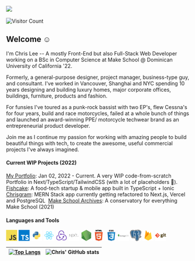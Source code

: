 <img src="./images/github-header2.png"></img>

![Visitor Count](https://profile-counter.glitch.me/chrismlee26/count.svg)

## Welcome ☺️

I'm Chris Lee -- A mostly Front-End but also Full-Stack Web Developer working on a BSc in Computer Science at Make School @ Dominican University of California '22.

Formerly, a general-purpose designer, project manager, business-type guy, and consultant. I've worked in Vancouver, Shanghai and NYC spending 10 years designing and building luxury homes, major corporate offices, buildings, furniture, products and fashion.

For funsies I've toured as a punk-rock bassist with two EP's, flew Cessna's for four years, build and race motorcycles, failed at a whole bunch of things and launched an award-winning PPE/ motorcycle techwear brand as an entrepreneurial product developer.

Join me as I continue my passion for working with amazing people to build beautiful things with tech, to create the awesome, useful commercial projects I've always imagined.

#### Current WIP Projects (2022)

[My Portfolio](https://chrislee.wtf): Jan 02, 2022 - Current. A very WIP code-from-scratch Portfolio in Next/TypeScript/TailwindCSS (with a lot of placeholders 🤕).&nbsp;
[Fishcake](https://www.fishcake.io/): A food-tech startup & mobile app built in TypeScript + Ionic&nbsp;
[Chrisgram](https://github.com/chrismlee26/chris-gram): MERN Stack app currently getting refactored to Next.js, Vercel and PostgreSQL&nbsp;
[Make School Archives](https://makeschool.fail): A conservatory for everything Make School (2021)&nbsp;

#### Languages and Tools

<code><img height="30" src="https://raw.githubusercontent.com/github/explore/80688e429a7d4ef2fca1e82350fe8e3517d3494d/topics/javascript/javascript.png"></code>
<code><img height="30" src="https://raw.githubusercontent.com/github/explore/80688e429a7d4ef2fca1e82350fe8e3517d3494d/topics/typescript/typescript.png"></code>
<code><img height="30" src="https://raw.githubusercontent.com/github/explore/80688e429a7d4ef2fca1e82350fe8e3517d3494d/topics/python/python.png"></code>
<code><img height="30" src="https://raw.githubusercontent.com/github/explore/80688e429a7d4ef2fca1e82350fe8e3517d3494d/topics/react/react.png"></code>
<code><img height="30" src="https://raw.githubusercontent.com/github/explore/80688e429a7d4ef2fca1e82350fe8e3517d3494d/topics/redux/redux.png"></code>
<code><img height="30" src="https://raw.githubusercontent.com/github/explore/28b02bbc9ad9f7a503c43775aebeb515dc2da5fc/topics/nextjs/nextjs.png"></code>
<code><img height="30" src="https://raw.githubusercontent.com/github/explore/80688e429a7d4ef2fca1e82350fe8e3517d3494d/topics/nodejs/nodejs.png"></code>
<code><img height="30" src="https://raw.githubusercontent.com/github/explore/80688e429a7d4ef2fca1e82350fe8e3517d3494d/topics/html/html.png"></code>
<code><img height="30" src="https://raw.githubusercontent.com/github/explore/80688e429a7d4ef2fca1e82350fe8e3517d3494d/topics/css/css.png"></code>
<code><img height="30" src="https://raw.githubusercontent.com/github/explore/80688e429a7d4ef2fca1e82350fe8e3517d3494d/topics/mongodb/mongodb.png"></code>
<code><img height="30" src="https://raw.githubusercontent.com/github/explore/80688e429a7d4ef2fca1e82350fe8e3517d3494d/topics/postgresql/postgresql.png"></code>
<code><img height="30" src="https://raw.githubusercontent.com/github/explore/80688e429a7d4ef2fca1e82350fe8e3517d3494d/topics/firebase/firebase.png"></code>
<code><img height="30" src="https://raw.githubusercontent.com/github/explore/80688e429a7d4ef2fca1e82350fe8e3517d3494d/topics/git/git.png"></code>

| [![Top Langs](https://github-readme-stats.vercel.app/api/top-langs/?username=chrismlee26&layout=compact)](https://github.com/anuraghazra/github-readme-stats) | ![Chris' GitHub stats](https://github-readme-stats.vercel.app/api?username=chrismlee26&theme=dark&show_icons=true) |
| ------------------------------------------------------------------------------------------------------------------------------------------------------------- | ------------------------------------------------------------------------------------------------------------------ |

